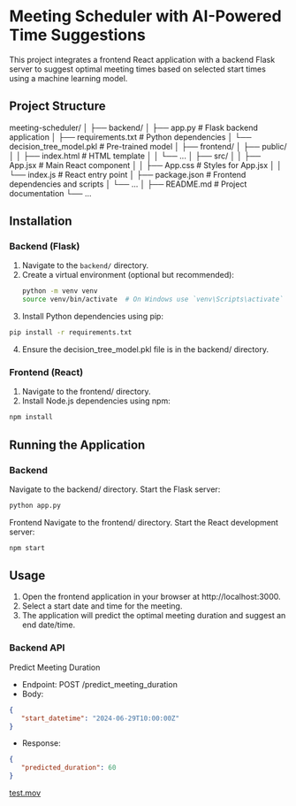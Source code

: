 # Meeting Scheduler with AI-Powered Time Suggestions

This project integrates a frontend React application with a backend Flask server to suggest optimal meeting times based on selected start times using a machine learning model.

## Project Structure

meeting-scheduler/
│
├── backend/
│ ├── app.py # Flask backend application
│ ├── requirements.txt # Python dependencies
│ └── decision_tree_model.pkl # Pre-trained model
│
├── frontend/
│ ├── public/
│ │ ├── index.html # HTML template
│ │ └── ...
│ ├── src/
│ │ ├── App.jsx # Main React component
│ │ ├── App.css # Styles for App.jsx
│ │ └── index.js # React entry point
│ ├── package.json # Frontend dependencies and scripts
│ └── ...
│
├── README.md # Project documentation
└── ...


## Installation

### Backend (Flask)

1. Navigate to the `backend/` directory.
2. Create a virtual environment (optional but recommended):
   ```sh
   python -m venv venv
   source venv/bin/activate  # On Windows use `venv\Scripts\activate`
3. Install Python dependencies using pip:
```sh
pip install -r requirements.txt
```
4. Ensure the decision_tree_model.pkl file is in the backend/ directory.

### Frontend (React)
1. Navigate to the frontend/ directory.
2. Install Node.js dependencies using npm:
```sh
npm install
```
## Running the Application
### Backend
Navigate to the backend/ directory.
Start the Flask server:
```sh
python app.py
```
Frontend
Navigate to the frontend/ directory.
Start the React development server:
```sh
npm start
```
## Usage
1. Open the frontend application in your browser at http://localhost:3000.
2. Select a start date and time for the meeting.
3. The application will predict the optimal meeting duration and suggest an end date/time.

### Backend API
Predict Meeting Duration
- Endpoint: POST /predict_meeting_duration
- Body:
```json
{
   "start_datetime": "2024-06-29T10:00:00Z"
}
```
- Response:
```json
{
   "predicted_duration": 60
}
```

[test.mov](..%2F..%2F..%2FDesktop%2Ftest.mov)